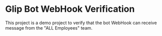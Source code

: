 # Glip Bot WebHook Verification

This project is a demo project to verify that the bot WebHook can receive message from the "ALL Employees" team.
